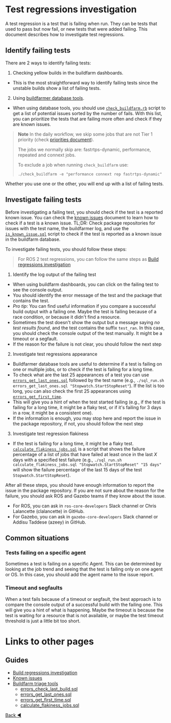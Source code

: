 # Test regressions investigation

A test regression is a test that is failing when run. They can be tests that used to pass but now fail, or new tests that were added failing. This document describes how to investigate test regressions.

## Identify failing tests

There are 2 ways to identify failing tests:
1. Checking yellow builds in the buildfarm dashboards.
  * This is the most straightforward way to identify failing tests since the unstable builds show a list of failing tests.
2. Using [buildfarmer database tools](./buildfarmer_triage_tools.md#database-scripts).
  * When using database tools, you should use [`check_buildfarm.rb`](./buildfarmer_triage_tools.md#check_buildfarmrb) script to get a list of potential issues sorted by the number of fails. With this list, you can prioritize the tests that are failing more often and check if they are known issues.

> **Note**
> In the daily workflow, we skip some jobs that are not Tier 1 priority (check [priorities document](../../docs/priorities.md#priorities)).
>
> The jobs we normally skip are: fastrtps-dynamic, performance, repeated and connext jobs.
>
> To exclude a job when running `check_buildfarm` use:
>
> `./check_buildfarm -e "performance connext rep fastrtps-dynamic"`

Whether you use one or the other, you will end up with a list of failing tests.


## Investigate failing tests

Before investigating a failing test, you should check if the test is a reported known issue. You can check the [known issues](./known_issues.md) document to learn how to check if a test is a known issue. TL;DR: Check package repositories for issues with the test name, the buildfarmer log, and use the [`is_known_issue.sql`](./buildfarmer_triage_tools.md#is_known_issuesql) script to check if the test is reported as a known issue in the buildfarm database.

To investigate failing tests, you should follow these steps:

> For ROS 2 test regressions, you can follow the same steps as [Build regressions investigation](./build_regressions_investigation.md)

1. Identify the log output of the failing test
  * When using buildfarm dashboards, you can click on the failing test to see the console output.
  * You should identify the error message of the test and the package that contains the test.
  * *Pro tip*: You can find useful information if you compare a successful build output with a failing one. Maybe the test is failing because of a race condition, or because it didn't find a resource.
  * Sometimes the test doesn't show the output but a message saying *no test results found*, and the test contains the suffix `test_ran`. In this case, you should check the console output of the test manually. It might be a timeout or a segfault.
  * If the reason for the failure is not clear, you should follow the next step
2. Investigate test regressions appearance
  * Buildfarmer database tools are useful to determine if a test is failing on one or multiple jobs, or to check if the test is failing for a long time.
  * To check what are the last 25 appearances of a test you can use [`errors_get_last_ones.sql`](./buildfarmer_triage_tools.md#errors_get_last_onessql) followed by the test name (e.g., `./sql_run.sh errors_get_last_ones.sql "Stopwatch.StartStopReset"`). If the list is too long, you can also check the first 25 appearances using [`errors_get_first_time`](./buildfarmer_triage_tools.md#errors_get_first_timesql).
  * This will give you a hint of when the test started failing (e.g., if the test is failing for a long time, it might be a flaky test, or if it's failing for 3 days in a row, it might be a consistent one).
  * If the information is enough, you may stop here and report the issue in the package repository, if not, you should follow the next step
3. Investigate test regression flakiness
  * If the test is failing for a long time, it might be a flaky test. [`calculate_flakiness_jobs.sql`](./buildfarmer_triage_tools.md#calculate_flakiness_jobssql) is a script that shows the failure percentage of a list of jobs that have failed at least once in the last *X* days with a specified test failure (e.g., `./sql_run.sh calculate_flakiness_jobs.sql "Stopwatch.StartStopReset" "15 days"` will show the failure percentage of the last 15 days of the test `Stopwatch.StartStopReset`).

After all these steps, you should have enough information to report the issue in the package repository. If you are not sure about the reason for the failure, you should ask ROS and Gazebo teams if they know about the issue.
* For ROS, you can ask in `ros-core-developers` Slack channel or Chris Lalancette (clalancette) in GitHub.
* For Gazebo, you can ask in `gazebo-core-developers` Slack channel or Addisu Taddese (azeey) in GitHub.


## Common situations

### Tests failing on a specific agent

Sometimes a test is failing on a specific Agent. This can be determined by looking at the job trend and seeing that the test is failing only on one agent or OS. In this case, you should add the agent name to the issue report.

### Timeout and segfaults

When a test fails because of a timeout or segfault, the best approach is to compare the console output of a successful build with the failing one. This will give you a hint of what is happening. Maybe the timeout is because the test is waiting for a resource that is not available, or maybe the test timeout threshold is just a little bit too short.

# Links to other pages

## Guides

* [Build regressions investigation](./build_regressions_investigation.md)
* [Known issues](./known_issues.md)
* [Buildfarm triage tools](./buildfarmer_triage_tools.md)
  * [errors_check_last_build.sql](./buildfarmer_triage_tools.md#errors_check_last_buildsql)
  * [errors_get_last_ones.sql](./buildfarmer_triage_tools.md#errors_get_last_onessql)
  * [errors_get_first_time.sql](./buildfarmer_triage_tools.md#errors_get_first_timesql)
  * [calculate_flakiness_jobs.sql](./buildfarmer_triage_tools.md#calculate_flakiness_jobssql)

[Back :arrow_backward: ](index.md)

